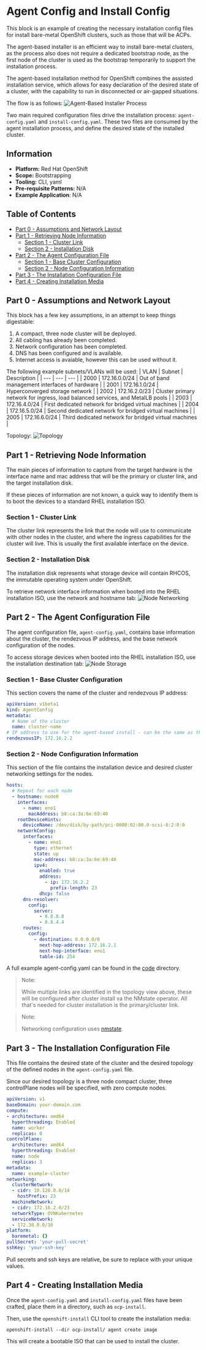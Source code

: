 # Agent Config and Install Config
This block is an example of creating the necessary installation config files for install bare-metal OpenShift clusters, such as those that will be ACPs.

The agent-based installer is an efficient way to install bare-metal clusters, as the process also does not require a dedicated bootstrap node, as the first node of the cluster is used as the bootstrap temporarily to support the installation process.

The agent-based installation method for OpenShift combines the assisted installation service, which allows for easy declaration of the desired state of a cluster, with the capability to run in disconnected or air-gapped situations.

The flow is as follows:
![Agent-Based Installer Process](./.images/agent-based-installer.png)

Two main required configuration files drive the installation process: `agent-config.yaml` and `install-config.yaml`. These two files are consumed by the agent installation process, and define the desired state of the installed cluster.

## Information
- **Platform:** Red Hat OpenShift
- **Scope:** Bootstrapping
- **Tooling:** CLI, yaml
- **Pre-requisite Patterns:** N/A
- **Example Application**: N/A

## Table of Contents
* [Part 0 - Assumptions and Network Layout](#part-0---assumptions-and-network-layout)
* [Part 1 - Retrieving Node Information](#part-2---retrieving-node-information)
  * [Section 1 - Cluster Link](#section-1---cluster-link)
  * [Section 2 - Installation Disk](#section-2---installation-disk)
* [Part 2 - The Agent Configuration File](#part-3---the-agent-configuration-file)
  * [Section 1 - Base Cluster Configuration](#section-1---base-cluster-configuration)
  * [Section 2 - Node Configuration Information](#section-2---node-configuration-information)
* [Part 3 - The Installation Configuration File](#part-4---the-installation-configuration-file)
* [Part 4 - Creating Installation Media](#part-5---creating-installation-media)

## Part 0 - Assumptions and Network Layout
This block has a few key assumptions, in an attempt to keep things digestable:
1. A compact, three node cluster will be deployed.
2. All cabling has already been completed.
3. Network configuration has been completed.
4. DNS has been configured and is available.
5. Internet access is avaiable, however this can be used without it.

The following example subnets/VLANs will be used:
| VLAN | Subnet | Description |
| --- | --- | --- |
| 2000 | 172.16.0.0/24 | Out of band management interfaces of hardware |
| 2001 | 172.16.1.0/24 | Hyperconverged storage network |
| 2002 | 172.16.2.0/23 | Cluster primary network for ingress, load balanced services, and MetalLB pools |
| 2003 | 172.16.4.0/24 | First dedicated network for bridged virtual machines |
| 2004 | 172.16.5.0/24 | Second dedicated network for bridged virtual machines |
| 2005 | 172.16.6.0/24 | Third dedicated network for bridged virtual machines |

Topology:
![Topology](./.images/topology.png)

## Part 1 - Retrieving Node Information
The main pieces of information to capture from the target hardware is the interface name and mac address that will be the primary or cluster link, and the target installation disk.

If these pieces of information are not known, a quick way to identify them is to boot the devices to a standard RHEL installation ISO.

### Section 1 - Cluster Link
The cluster link represents the link that the node will use to communicate with other nodes in the cluster, and where the ingress capabilities for the cluster will live. This is usually the first available interface on the device.

### Section 2 - Installation Disk
The installation disk represents what storage device will contain RHCOS, the immutable operating system under OpenShift.

To retrieve network interface information when booted into the RHEL installation ISO, use the network and hostname tab:
![Node Networking](./.images/node-networking.png)

## Part 2 - The Agent Configuration File
The agent configuration file, `agent-config.yaml`, contains base information about the cluster, the rendezvous IP address, and the base network configuration of the nodes.

To access storage devices when booted into the RHEL installation ISO, use the installation destination tab:
![Node Storage](./.images/node-storage.png)

### Section 1 - Base Cluster Configuration
This section covers the name of the cluster and rendezvous IP address:
```yaml
apiVersion: v1beta1
kind: AgentConfig
metadata:
  # Name of the cluster
  name: cluster-name
# IP address to use for the agent-based install - can be the same as the first node's final IP address
rendezvousIP: 172.16.2.2
```

### Section 2 - Node Configuration Information
This section of the file contains the installation device and desired cluster networking settings for the nodes.
```yaml
hosts:
  # Repeat for each node
  - hostname: node0
    interfaces:
      - name: eno1
        macAddress: b8:ca:3a:6e:69:40
    rootDeviceHints: 
      deviceName: /dev/disk/by-path/pci-0000:02:00.0-scsi-0:2:0:0
    networkConfig: 
      interfaces:
        - name: eno1
          type: ethernet
          state: up
          mac-address: b8:ca:3a:6e:69:40
          ipv4:
            enabled: true
            address:
              - ip: 172.16.2.2
                prefix-length: 23
            dhcp: false
      dns-resolver:
        config:
          server:
            - 8.8.8.8
            - 8.8.4.4
      routes:
        config:
          - destination: 0.0.0.0/0
            next-hop-address: 172.16.2.1
            next-hop-interface: eno1
            table-id: 254
```

A full example agent-config.yaml can be found in the [code](./code/) directory.

> Note:
>
> While multiple links are identified in the topology view above, these will be configured after cluster install va the NMstate operator. All that's needed for cluster installation is the primary/cluster link.

> Note:
>
> Networking configuration uses [nmstate](nmstate.io).

## Part 3 - The Installation Configuration File
This file contains the desired state of the cluster and the desired topology of the defined nodes in the `agent-config.yaml` file.

Since our desired topology is a three node compact cluster, three controlPlane nodes will be specified, with zero compute nodes.

```yaml
apiVersion: v1
baseDomain: your-domain.com
compute:
- architecture: amd64 
  hyperthreading: Enabled
  name: worker
  replicas: 0
controlPlane:
  architecture: amd64
  hyperthreading: Enabled
  name: node
  replicas: 3
metadata:
  name: example-cluster
networking:
  clusterNetwork:
  - cidr: 10.128.0.0/14
    hostPrefix: 23
  machineNetwork:
  - cidr: 172.16.2.0/23
  networkType: OVNKubernetes 
  serviceNetwork:
  - 172.30.0.0/16
platform: 
  baremetal: {}
pullSecret: 'your-pull-secret' 
sshKey: 'your-ssh-key' 
```

Pull secrets and ssh keys are relative, be sure to replace with your unique values.

## Part 4 - Creating Installation Media
Once the `agent-config.yaml` and `install-config.yaml` files have been crafted, place them in a directory, such as `ocp-install`.

Then, use the `openshift-install` CLI tool to create the installation media:
```
openshift-install --dir ocp-install/ agent create image
```

This will create a bootable ISO that can be used to install the cluster.
